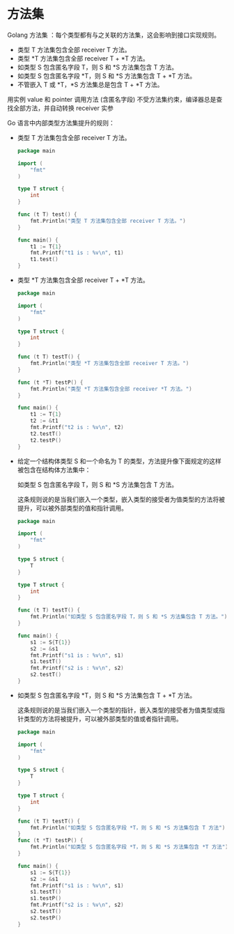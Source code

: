 # 方法集

Golang 方法集 ：每个类型都有与之关联的方法集，这会影响到接口实现规则。

- 类型 T 方法集包含全部 receiver T 方法。
- 类型 *T 方法集包含全部 receiver T + *T 方法。
- 如类型 S 包含匿名字段 T，则 S 和 \*S 方法集包含 T 方法。
- 如类型 S 包含匿名字段 *T，则 S 和 *S 方法集包含 T + \*T 方法。
- 不管嵌入 T 或 *T，*S 方法集总是包含 T + \*T 方法。

用实例 value 和 pointer 调用方法 (含匿名字段) 不受方法集约束，编译器总是查找全部方法，并自动转换 receiver 实参

Go 语言中内部类型方法集提升的规则：

- 类型 T 方法集包含全部 receiver T 方法。

  ```go
  package main

  import (
      "fmt"
  )

  type T struct {
      int
  }

  func (t T) test() {
      fmt.Println("类型 T 方法集包含全部 receiver T 方法。")
  }

  func main() {
      t1 := T{1}
      fmt.Printf("t1 is : %v\n", t1)
      t1.test()
  }
  ```

- 类型 *T 方法集包含全部 receiver T + *T 方法。

  ```go
  package main

  import (
      "fmt"
  )

  type T struct {
      int
  }

  func (t T) testT() {
      fmt.Println("类型 *T 方法集包含全部 receiver T 方法。")
  }

  func (t *T) testP() {
      fmt.Println("类型 *T 方法集包含全部 receiver *T 方法。")
  }

  func main() {
      t1 := T{1}
      t2 := &t1
      fmt.Printf("t2 is : %v\n", t2)
      t2.testT()
      t2.testP()
  }
  ```

- 给定一个结构体类型 S 和一个命名为 T 的类型，方法提升像下面规定的这样被包含在结构体方法集中：

  如类型 S 包含匿名字段 T，则 S 和 \*S 方法集包含 T 方法。

  这条规则说的是当我们嵌入一个类型，嵌入类型的接受者为值类型的方法将被提升，可以被外部类型的值和指针调用。

  ```go
  package main

  import (
      "fmt"
  )

  type S struct {
      T
  }

  type T struct {
      int
  }

  func (t T) testT() {
      fmt.Println("如类型 S 包含匿名字段 T，则 S 和 *S 方法集包含 T 方法。")
  }

  func main() {
      s1 := S{T{1}}
      s2 := &s1
      fmt.Printf("s1 is : %v\n", s1)
      s1.testT()
      fmt.Printf("s2 is : %v\n", s2)
      s2.testT()
  }
  ```

- 如类型 S 包含匿名字段 *T，则 S 和 *S 方法集包含 T + \*T 方法。

  这条规则说的是当我们嵌入一个类型的指针，嵌入类型的接受者为值类型或指针类型的方法将被提升，可以被外部类型的值或者指针调用。

  ```go
  package main

  import (
      "fmt"
  )

  type S struct {
      T
  }

  type T struct {
      int
  }

  func (t T) testT() {
      fmt.Println("如类型 S 包含匿名字段 *T，则 S 和 *S 方法集包含 T 方法")
  }
  func (t *T) testP() {
      fmt.Println("如类型 S 包含匿名字段 *T，则 S 和 *S 方法集包含 *T 方法")
  }

  func main() {
      s1 := S{T{1}}
      s2 := &s1
      fmt.Printf("s1 is : %v\n", s1)
      s1.testT()
      s1.testP()
      fmt.Printf("s2 is : %v\n", s2)
      s2.testT()
      s2.testP()
  }
  ```
